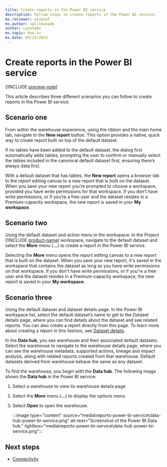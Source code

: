 ```yaml
---
title: Create reports in the Power BI service
description: Follow steps to create reports in the Power BI service.
ms.reviewer: wiassaf
ms.author: salilkanade
author: cynotebo
ms.topic: how-to
ms.date: 03/15/2023
---
```


# Create reports in the Power BI service

[!INCLUDE [preview-note](../includes/preview-note.md)]

This article describes three different scenarios you can follow to create reports in the Power BI service.

## Scenario one

From within the warehouse experience, using the ribbon and the main home tab, navigate to the **New report** button. This option provides a native, quick way to create report built on top of the default dataset.

If no tables have been added to the default dataset, the dialog first automatically adds tables, prompting the user to confirm or manually select the tables included in the canonical default dataset first, ensuring there’s always data first.

With a default dataset that has tables, the **New report** opens a browser tab to the report editing canvas to a new report that is built on the dataset. When you save your new report you’re prompted to choose a workspace, provided you have write permissions for that workspace. If you don’t have write permissions, or if you’re a free user and the dataset resides in a Premium-capacity workspace, the new report is saved in your **My workspace**.

## Scenario two

Using the default dataset and action menu in the workspace: In the Project [!INCLUDE [product-name](../includes/product-name.md)] workspace, navigate to the default dataset and select the **More** menu (**…**) to create a report in the Power BI service.

Selecting the **More** menu opens the report editing canvas to a new report that is built on the dataset. When you save your new report, it's saved in the workspace that contains the dataset as long as you have write permissions on that workspace. If you don't have write permissions, or if you're a free user and the dataset resides in a Premium-capacity workspace, the new report is saved in your **My workspace**.

## Scenario three

Using the default dataset and dataset details page. In the Power BI workspace list, select the default dataset’s name to get to the Dataset details page, where you can find details about the dataset and see related reports. You can also create a report directly from this page. To learn more about creating a report in this fashion, see [Dataset details](/power-bi/connect-data/service-dataset-details-page).

In the **Data hub**, you see warehouse and their associated default datasets. Select the warehouse to navigate to the warehouse details page, where you can see the warehouse metadata, supported actions, lineage and impact analysis, along with related reports created from that warehouse. Default datasets derived from warehouse behave the same as any dataset.

To find the warehouse, you begin with the **Data hub**. The following image shows the **Data hub** in the Power BI service:

1. Select a warehouse to view its warehouse details page

1. Select the **More** menu (**...**) to display the options menu

1. Select **Open** to open the warehouse.

   :::image type="content" source="media\reports-power-bi-service\data-hub-power-bi-service.png" alt-text="Screenshot of the Power BI Data hub." lightbox="media\reports-power-bi-service\data-hub-power-bi-service.png":::

## Next steps

- [Connectivity](../placeholder.md)
